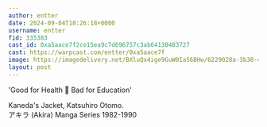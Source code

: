 ```yaml
---
author: entter
date: 2024-09-04T18:26:18+0000
username: entter
fid: 335383
cast_id: 0xa5aace7f2ce15ea9c7d696757c3ab64130483727
cast: https://warpcast.com/entter/0xa5aace7f
image: https://imagedelivery.net/BXluQx4ige9GuW0Ia56BHw/6229028a-3b30-473d-f5bb-134265a81300/original
layout: post
---
```

'Good for Health 💊 Bad for Education'  
  
Kaneda's Jacket, Katsuhiro Otomo.  
アキラ (Akira) Manga Series 1982-1990  

<img src='https://imagedelivery.net/BXluQx4ige9GuW0Ia56BHw/6229028a-3b30-473d-f5bb-134265a81300/original' alt='' referrerpolicy='no-referrer'/>